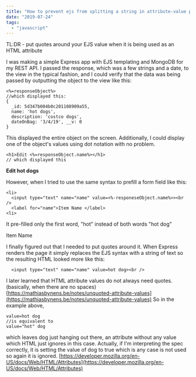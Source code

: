 ```yaml
---
title: "How to prevent ejs from splitting a string in attribute-value pair in a form field"
date: "2019-07-24"
tags: 
  - "javascript"
---
```


TL:DR - put quotes around your EJS value when it is being used as an HTML attribute

I was making a simple Express app with EJS templating and MongoDB for my REST API. I passed the response, which was a few strings and a date, to the view in the typical fashion, and I could verify that the data was being passed by outputting the object to the view like this:

```
<%=responseObject%>
//which displayed this:
{ 
  _id: 5d347b004b0c201108909a55, 
  name: 'hot dogs', 
  description: 'costco dogs', 
  dateOnBag: '3/4/19', __v: 0 
}
```

This displayed the entire object on the screen. Additionally, I could display one of the object's values using dot notation with no problem.

```
<h1>Edit <%=responseObject.name%></h1>
// which displayed this
```

**Edit hot dogs**

However, when I tried to use the same syntax to prefill a form field like this:

```
<li>
  <input type="text" name="name" value=<%-responeseObject.name%>><br />
  <label for="name">Item Name </label>
<li>
```

It pre-filled only the first word, "hot" instead of both words "hot dog"

  
Item Name

I finally figured out that I needed to put quotes around it. When Express renders the page it simply replaces the EJS syntax with a string of text so the resulting HTML looked more like this:

```
  <input type="text" name="name" value=hot dog><br />
```

I later learned that HTML attribute values do not always need quotes. (basically, when there are no spaces) [https://mathiasbynens.be/notes/unquoted-attribute-values](https://mathiasbynens.be/notes/unquoted-attribute-values) So in the example above,

```
value=hot dog
//is equivalent to 
value="hot" dog
```

which leaves dog just hanging out there, an attribute without any value which HTML just ignores in this case. Actually, if I'm interpreting the spec correctly, it is setting the value of dog to true which is any case is not used so again it is ignored. [https://developer.mozilla.org/en-US/docs/Web/HTML/Attributes](https://developer.mozilla.org/en-US/docs/Web/HTML/Attributes)
